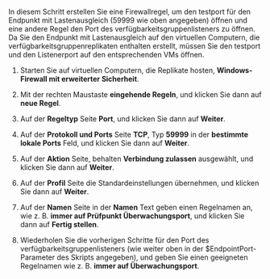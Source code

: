 In diesem Schritt erstellen Sie eine Firewallregel, um den testport für den Endpunkt mit Lastenausgleich (59999 wie oben angegeben) öffnen und eine andere Regel den Port des verfügbarkeitsgruppenlisteners zu öffnen. Da Sie den Endpunkt mit Lastenausgleich auf den virtuellen Computern, die verfügbarkeitsgruppenreplikaten enthalten erstellt, müssen Sie den testport und den Listenerport auf den entsprechenden VMs öffnen.

1. Starten Sie auf virtuellen Computern, die Replikate hosten, **Windows-Firewall mit erweiterter Sicherheit**.

2. Mit der rechten Maustaste **eingehende Regeln**, und klicken Sie dann auf **neue Regel**.

3. Auf der **Regeltyp** Seite **Port**, und klicken Sie dann auf **Weiter**.

4. Auf der **Protokoll und Ports** Seite **TCP**, Typ **59999** in der **bestimmte lokale Ports** Feld, und klicken Sie dann auf **Weiter**.

5. Auf der **Aktion** Seite, behalten **Verbindung zulassen** ausgewählt, und klicken Sie dann auf **Weiter**.

6. Auf der **Profil** Seite die Standardeinstellungen übernehmen, und klicken Sie dann auf **Weiter**.

7. Auf der **Namen** Seite in der **Namen** Text geben einen Regelnamen an, wie z. B. **immer auf Prüfpunkt Überwachungsport**, und klicken Sie dann auf **Fertig stellen**.

8. Wiederholen Sie die vorherigen Schritte für den Port des verfügbarkeitsgruppenlisteners (wie weiter oben in der $EndpointPort-Parameter des Skripts angegeben), und geben Sie einen geeigneten Regelnamen wie z. B. **immer auf Überwachungsport**.

